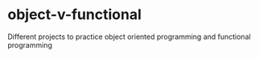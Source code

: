 # object-v-functional
Different projects to practice object oriented programming and functional programming
